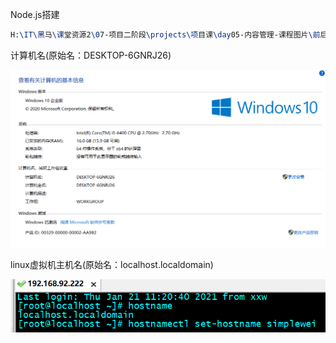 Node.js搭建

```tex
H:\IT\黑马\课堂资源2\07-项目二阶段\projects\项目课\day05-内容管理-课程图片\前后端联调\01-前后端环境搭建\01-搭建讲义
```

计算机名(原始名：DESKTOP-6GNRJ26)

![image-20210121105435157](imgs/image-20210121105435157.png)

linux虚拟机主机名(原始名：localhost.localdomain)

![image-20210121142555624](imgs/image-20210121142555624.png)

